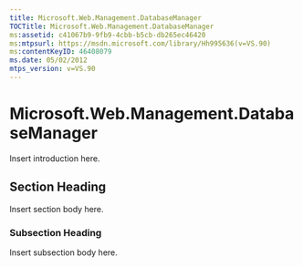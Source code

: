 ```yaml
---
title: Microsoft.Web.Management.DatabaseManager
TOCTitle: Microsoft.Web.Management.DatabaseManager
ms:assetid: c41067b9-9fb9-4cbb-b5cb-db265ec46420
ms:mtpsurl: https://msdn.microsoft.com/library/Hh995636(v=VS.90)
ms:contentKeyID: 46408079
ms.date: 05/02/2012
mtps_version: v=VS.90
---
```


# Microsoft.Web.Management.DatabaseManager

Insert introduction here.

## Section Heading

Insert section body here.

### Subsection Heading

Insert subsection body here.

